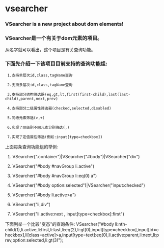 vsearcher
=========
### VSearcher is a new project about dom elements!

### VSearcher是一个有关于dom元素的项目。

从名字就可以看出，这个项目是有关查询功能。

###  下面先介绍一下该项目目前支持的查询功能组:

     1.支持单层次id,class,tagName查询

     2.支持多层次id,class,tagName查询

     3.支持部分结构筛选器(eq,gt,lt,first(first-child),last(last-child),parent,next,prev)

     4.支持部分二级属性筛选器(checked,selected,disabled)

     5.同级元素筛选(>,+)

     6.实现了同级别不同元素分别筛选(,)

     7.实现了定值属性筛选(例如:input[type=checkbox])

上面每条查询功能组的举例: 
1. VSearcher(".container")|VSearcher("#body")|VSearcher("div")

2. VSearcher("#body #navGroup li.active")

3. VSearcher("#body #navGroup li:eq(0) a")

4. VSearcher("#body option:selected")|VSearcher("input:checked")

5. VSearcher("#body li.active>a")

6. VSearcher("li,div")

7. VSearcher("li.active:next , input[type=checkbox]:first")

下面列举一个比较"变态"的查询条件: VSearcher("#body li:nth-child(1),li.active,li:first,li:last,li:eq(2),li:gt(0),input[type=checkbox],input[id=checkbox],li[class=active]>a,input[type=text]:eq(0),li.active:parent,li:next,li:prev,option:selected,li:gt(3)");
